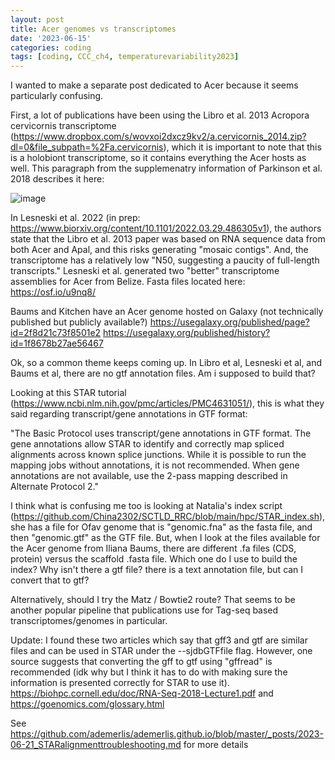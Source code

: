 ```yaml
---
layout: post
title: Acer genomes vs transcriptomes
date: '2023-06-15'
categories: coding
tags: [coding, CCC_ch4, temperaturevariability2023]
---
```


I wanted to make a separate post dedicated to Acer because it seems particularly confusing. 

First, a lot of publications have been using the Libro et al. 2013 Acropora cervicornis transcriptome (https://www.dropbox.com/s/wovxoi2dxcz9kv2/a.cervicornis_2014.zip?dl=0&file_subpath=%2Fa.cervicornis), which it is important to note that this is a holobiont transcriptome, so it contains everything the Acer hosts as well. This paragraph from the supplemenatry information of Parkinson et al. 2018 describes it here: 


![image](https://github.com/ademerlis/ademerlis.github.io/assets/56000927/19aa9b58-24cf-4d30-8d7a-f80d57ec0337)


In Lesneski et al. 2022 (in prep: https://www.biorxiv.org/content/10.1101/2022.03.29.486305v1), the authors state that the Libro et al. 2013 paper was based on RNA sequence data from both Acer and Apal, and this risks generating "mosaic contigs". And, the transcriptome has a relatively low "N50, suggesting a paucity of full-length transcripts." Lesneski et al. generated two "better" transcriptome assemblies for Acer from Belize. Fasta files located here: https://osf.io/u9nq8/

Baums and Kitchen have an Acer genome hosted on Galaxy (not technically published but publicly available?) 
https://usegalaxy.org/published/page?id=2f8d21c73f8501e2
https://usegalaxy.org/published/history?id=1f8678b27ae56467


Ok, so a common theme keeps coming up. In Libro et al, Lesneski et al, and Baums et al, there are no gtf annotation files. Am i supposed to build that? 

Looking at this STAR tutorial (https://www.ncbi.nlm.nih.gov/pmc/articles/PMC4631051/), this is what they said regarding transcript/gene annotations in GTF format:

"The Basic Protocol uses transcript/gene annotations in GTF format. The gene annotations allow STAR to identify and correctly map spliced alignments across known splice junctions. While it is possible to run the mapping jobs without annotations, it is not recommended. When gene annotations are not available, use the 2-pass mapping described in Alternate Protocol 2."

I think what is confusing me too is looking at Natalia's index script (https://github.com/China2302/SCTLD_RRC/blob/main/hpc/STAR_index.sh), she has a file for Ofav genome that is "genomic.fna" as the fasta file, and then "genomic.gtf" as the GTF file. But, when I look at the files available for the Acer genome from Iliana Baums, there are different .fa files (CDS, protein) versus the scaffold .fasta file. Which one do I use to build the index? Why isn't there a gtf file? there is a text annotation file, but can I convert that to gtf?

Alternatively, should I try the Matz / Bowtie2 route? That seems to be another popular pipeline that publications use for Tag-seq based transcriptomes/genomes in particular. 

Update: I found these two articles which say that gff3 and gtf are similar files and can be used in STAR under the --sjdbGTFfile flag. However, one source suggests that converting the gff to gtf using "gffread" is recommended (idk why but I think it has to do with making sure the information is presented correctly for STAR to use it). https://biohpc.cornell.edu/doc/RNA-Seq-2018-Lecture1.pdf and https://goenomics.com/glossary.html

See https://github.com/ademerlis/ademerlis.github.io/blob/master/_posts/2023-06-21_STARalignmenttroubleshooting.md for more details
